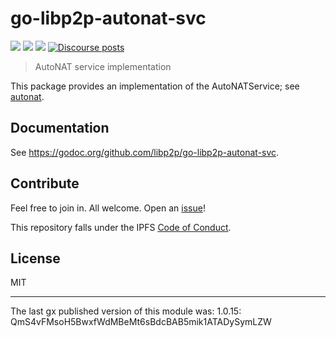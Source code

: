 # go-libp2p-autonat-svc

[![](https://img.shields.io/badge/made%20by-Protocol%20Labs-blue.svg?style=flat-square)](http://ipn.io)
[![](https://img.shields.io/badge/project-libp2p-yellow.svg?style=flat-square)](http://libp2p.io/)
[![](https://img.shields.io/badge/freenode-%23libp2p-yellow.svg?style=flat-square)](http://webchat.freenode.net/?channels=%23libp2p)
 [![Discourse posts](https://img.shields.io/discourse/https/discuss.libp2p.io/posts.svg)](https://discuss.libp2p.io)


> AutoNAT service implementation

This package provides an implementation of the AutoNATService; see [autonat](https://github.com/libp2p/go-libp2p-autonat).

## Documentation

See https://godoc.org/github.com/libp2p/go-libp2p-autonat-svc.

## Contribute

Feel free to join in. All welcome. Open an [issue](https://github.com/libp2p/go-libp2p-discovery/issues)!

This repository falls under the IPFS [Code of Conduct](https://github.com/ipfs/community/blob/master/code-of-conduct.md).

## License

MIT

---

The last gx published version of this module was: 1.0.15: QmS4vFMsoH5BwxfWdMBeMt6sBdcBAB5mik1ATADySymLZW
